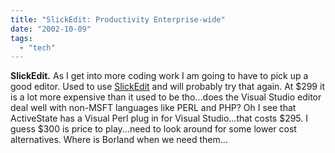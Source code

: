 ```yaml
---
title: "SlickEdit: Productivity Enterprise-wide"
date: "2002-10-09"
tags: 
  - "tech"
---
```


**SlickEdit.** As I get into more coding work I am going to have to pick up a good editor. Used to use [SlickEdit](http://www.slickedit.com/index.html) and will probably try that again. At $299 it is a lot more expensive than it used to be tho...does the Visual Studio editor deal well with non-MSFT languages like PERL and PHP? Oh I see that ActiveState has a Visual Perl plug in for Visual Studio...that costs $295. I guess $300 is price to play...need to look around for some lower cost alternatives. Where is Borland when we need them...
